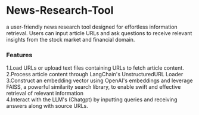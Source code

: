 # News-Research-Tool
a user-friendly news research tool designed for effortless information retrieval. Users can input article URLs and ask questions to receive relevant insights from the stock market and financial domain.

<h3>Features</h3>
1.Load URLs or upload text files containing URLs to fetch article content.<br>
2.Process article content through LangChain's UnstructuredURL Loader<br>
3.Construct an embedding vector using OpenAI's embeddings and leverage FAISS, a powerful similarity search library, to enable swift and effective retrieval of relevant information<br>
4.Interact with the LLM's (Chatgpt) by inputting queries and receiving answers along with source URLs.
